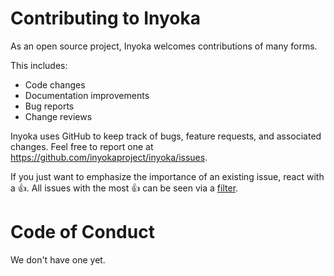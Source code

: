 # Contributing to Inyoka

As an open source project, Inyoka welcomes contributions of many forms.

This includes:

* Code changes
* Documentation improvements
* Bug reports
* Change reviews

Inyoka uses GitHub to keep track of bugs, feature requests, and associated
changes. Feel free to report one at <https://github.com/inyokaproject/inyoka/issues>.

If you just want to emphasize the importance of an existing issue, react with a 👍.
All issues with the most 👍 can be seen via a
[filter](https://github.com/inyokaproject/inyoka/issues?q=is%3Aissue%20state%3Aopen%20%20sort%3Areactions-%2B1-desc).

# Code of Conduct

We don't have one yet.
